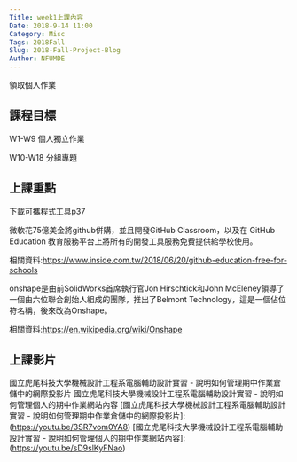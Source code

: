 ```yaml
---
Title: week1上課內容
Date: 2018-9-14 11:00
Category: Misc
Tags: 2018Fall
Slug: 2018-Fall-Project-Blog
Author: NFUMDE
---
```


領取個人作業

<!-- PELICAN_END_SUMMARY -->

課程目標
----
W1-W9  個人獨立作業

W10-W18 分組專題

上課重點
----
下載可攜程式工具p37

微軟花75億美金將github併購，並且開發GitHub Classroom，以及在 GitHub Education 教育服務平台上將所有的開發工具服務免費提供給學校使用。

相關資料:https://www.inside.com.tw/2018/06/20/github-education-free-for-schools

onshape是由前SolidWorks首席執行官Jon Hirschtick和John McEleney領導了一個由六位聯合創始人組成的團隊，推出了Belmont Technology，這是一個佔位符名稱，後來改為Onshape。

相關資料:https://en.wikipedia.org/wiki/Onshape

[p37]:(http://mde.tw/cadp2018/content/index.html)
[ GitHub Education]:(https://education.github.com/)
[GitHub Classroom]:(https://classroom.github.com/)

上課影片
----
國立虎尾科技大學機械設計工程系電腦輔助設計實習 - 說明如何管理期中作業倉儲中的網際投影片
國立虎尾科技大學機械設計工程系電腦輔助設計實習 - 說明如何管理個人的期中作業網站內容
[國立虎尾科技大學機械設計工程系電腦輔助設計實習 - 說明如何管理期中作業倉儲中的網際投影片]:(https://youtu.be/3SR7vom0YA8)
[國立虎尾科技大學機械設計工程系電腦輔助設計實習 - 說明如何管理個人的期中作業網站內容]:(https://youtu.be/sD9slKyFNao)
